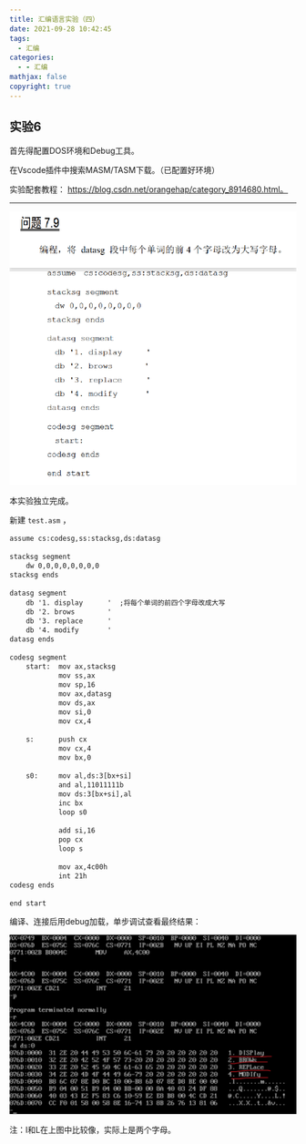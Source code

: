 ```yaml
---
title: 汇编语言实验（四）
date: 2021-09-28 10:42:45
tags:
  - 汇编
categories:
  - - 汇编
mathjax: false
copyright: true
---
```


## 实验6

<!--more-->

首先得配置DOS环境和Debug工具。

在Vscode插件中搜索MASM/TASM下载。（已配置好环境）

实验配套教程： https://blog.csdn.net/orangehap/category_8914680.html。

---

![image-20210928104457335](汇编语言实验（四）/image-20210928104457335.png)

本实验独立完成。

新建 `test.asm` ，

```assembly
assume cs:codesg,ss:stacksg,ds:datasg

stacksg segment
    dw 0,0,0,0,0,0,0,0
stacksg ends

datasg segment
    db '1. display      '  ;将每个单词的前四个字母改成大写
    db '2. brows        '
    db '3. replace      '
    db '4. modify       '
datasg ends

codesg segment
    start:  mov ax,stacksg
            mov ss,ax
            mov sp,16
            mov ax,datasg
            mov ds,ax
            mov si,0
            mov cx,4
            
    s:      push cx
            mov cx,4
            mov bx,0
            
    s0:     mov al,ds:3[bx+si]
            and al,11011111b
            mov ds:3[bx+si],al
            inc bx
            loop s0

            add si,16
            pop cx
            loop s

            mov ax,4c00h
            int 21h
codesg ends

end start
```

编译、连接后用debug加载，单步调试查看最终结果：

![image-20210928110855989](汇编语言实验（四）/image-20210928110855989.png)

注：I和L在上图中比较像，实际上是两个字母。